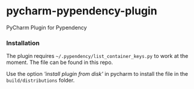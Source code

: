 # pycharm-pypendency-plugin
PyCharm Plugin for Pypendency

### Installation

The plugin requires `~/.pypendency/list_container_keys.py` to work at the moment. The file can be found in this repo.

Use the option *'install plugin from disk'* in pycharm to install the file in the `build/distributions` folder.
